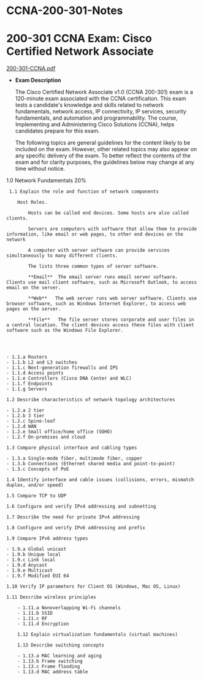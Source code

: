 # CCNA-200-301-Notes

# 200-301 CCNA Exam: Cisco Certified Network Associate

[200-301-CCNA.pdf](https://s3-us-west-2.amazonaws.com/secure.notion-static.com/d125e917-cdd3-4ff1-915e-299a8ef38464/200-301-CCNA.pdf)

- **Exam Description**



    The Cisco Certified Network Associate v1.0 (CCNA 200-301) exam is a 120-minute exam associated with the CCNA certification. This exam tests a candidate's knowledge and skills related to network fundamentals, network access, IP connectivity, IP services, security fundamentals, and automation and programmability. The course, Implementing and Administering Cisco Solutions (CCNA), helps candidates prepare for this exam.
    
    The following topics are general guidelines for the content likely to be included on the exam. However, other related topics may also appear on any specific delivery of the exam. To better reflect the contents of the exam and for clarity purposes, the guidelines below may change at any time without notice.
    


1.0 Network Fundamentals      20%
 
     1.1 Explain the role and function of network components
  
        Host Roles.
            
            Hosts can be called end devices. Some hosts are also called clients.
            
            Servers are computers with software that allow them to provide information, like email or web pages, to other end devices on the network
            
            A computer with server software can provide services simultaneously to many different clients.
            
            The lists three common types of server software.

            **Email**  The email server runs email server software. Clients use mail client software, such as Microsoft Outlook, to access email on the server.

            **Web**   The web server runs web server software. Clients use browser software, such as Windows Internet Explorer, to access web pages on the server.

            **File**   The file server stores corporate and user files in a central location. The client devices access these files with client software such as the Windows File Explorer.

                   
            
        
    - 1.1.a Routers
    - 1.1.b L2 and L3 switches
    - 1.1.c Next-generation firewalls and IPS
    - 1.1.d Access points
    - 1.1.e Controllers (Cisco DNA Center and WLC)
    - 1.1.f Endpoints
    - 1.1.g Servers
        
    1.2 Describe characteristics of network topology architectures
        
    - 1.2.a 2 tier
    - 1.2.b 3 tier
    - 1.2.c Spine-leaf
    - 1.2.d WAN
    - 1.2.e Small office/home office (SOHO)
    - 1.2.f On-premises and cloud
        
    1.3 Compare physical interface and cabling types
        
    - 1.3.a Single-mode fiber, multimode fiber, copper
    - 1.3.b Connections (Ethernet shared media and point-to-point)
    - 1.3.c Concepts of PoE
       
    1.4 Identify interface and cable issues (collisions, errors, mismatch duplex, and/or speed)
        
    1.5 Compare TCP to UDP
        
    1.6 Configure and verify IPv4 addressing and subnetting
        
    1.7 Describe the need for private IPv4 addressing
        
    1.8 Configure and verify IPv6 addressing and prefix
        
    1.9 Compare IPv6 address types
        
    - 1.9.a Global unicast
    - 1.9.b Unique local
    - 1.9.c Link local
    - 1.9.d Anycast
    - 1.9.e Multicast
    - 1.9.f Modified EUI 64
        
    1.10 Verify IP parameters for Client OS (Windows, Mac OS, Linux)
        
    1.11 Describe wireless principles
        
        - 1.11.a Nonoverlapping Wi-Fi channels
        - 1.11.b SSID
        - 1.11.c RF
        - 1.11.d Encryption
        
        1.12 Explain virtualization fundamentals (virtual machines)
        
        1.13 Describe switching concepts
        
        - 1.13.a MAC learning and aging
        - 1.13.b Frame switching
        - 1.13.c Frame flooding
        - 1.13.d MAC address table

